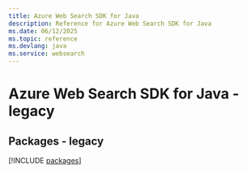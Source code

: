 ```yaml
---
title: Azure Web Search SDK for Java
description: Reference for Azure Web Search SDK for Java
ms.date: 06/12/2025
ms.topic: reference
ms.devlang: java
ms.service: websearch
---
```

# Azure Web Search SDK for Java - legacy
## Packages - legacy
[!INCLUDE [packages](web-search-index.md)]
